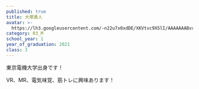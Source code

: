 ```yaml
---
published: true
title: 大塚勇人
avatar: >-
  https://lh3.googleusercontent.com/-n22u7x0xdDE/XKVtvc9X5lI/AAAAAAABvro/-px9WEf3QEQTrHGGBNMV3rBXpwF-N_E6gCE0YBhgL/google-photo-of-me.PNG
category: 03_M
school_year: 1
year_of_graduation: 2021
class: 3
---
```

東京電機大学出身です！

VR、MR、電気味覚、筋トレに興味あります！
